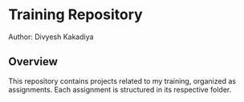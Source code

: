 # Training Repository

Author: Divyesh Kakadiya

## Overview

This repository contains projects related to my training, organized as assignments. Each assignment is structured in its respective folder.
